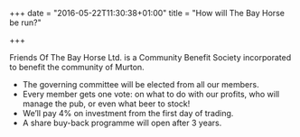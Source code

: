 +++
date = "2016-05-22T11:30:38+01:00"
title = "How will The Bay Horse be run?"

+++

Friends Of The Bay Horse Ltd. is a Community Benefit Society incorporated to
benefit the community of Murton.

* The governing committee will be elected from all our members.
* Every member gets one vote: on what to do with our profits, who will manage the pub, or even what beer to stock!
* We’ll pay 4% on investment from the first day of trading.
* A share buy-back programme will open after 3 years.
